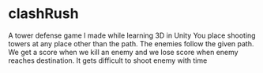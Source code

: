 # clashRush
 A tower defense game I made while learning 3D in Unity
You place shooting towers at any place other than the path.
The enemies follow the given path. 
We get a score when we kill an enemy and we lose score when enemy reaches destination.
It gets difficult to shoot enemy with time
